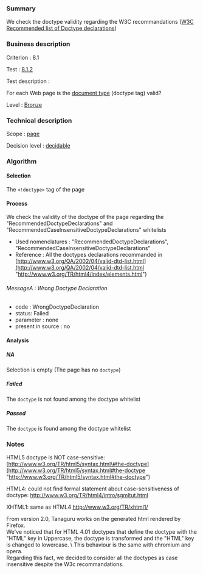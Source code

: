 ### Summary

We check the doctype validity regarding the W3C recommandations ([W3C Recommended list of Doctype declarations](http://www.w3.org/QA/2002/04/valid-dtd-list.html))

### Business description

Criterion : 8.1

Test : [8.1.2](http://www.accessiweb.org/index.php/accessiweb-22-english-version.html#test-8-1-2)

Test description :

For each Web page is the [document type](http://www.accessiweb.org/index.php/glossary-76.html#mDTD) (doctype tag) valid?

Level : [Bronze](/en/category/rules-design/accessiweb-11/level/bronze)

### Technical description

Scope : [page](/en/category/rules-design/accessiweb-11/scope/page)

Decision level :
[decidable](/en/category/rules-design/accessiweb-11/decision-level/decidable)

### Algorithm

#### Selection

The `<!doctype>` tag of the page

#### Process

We check the validity of the doctype of the page regarding the "RecommendedDoctypeDeclarations" and "RecommendedCaseInsensitiveDoctypeDeclarations" whitelists 

-   Used nomenclatures : "RecommendedDoctypeDeclarations", "RecommendedCaseInsensitiveDoctypeDeclarations"
-   Reference : All the doctypes declarations recommanded in [http://www.w3.org/QA/2002/04/valid-dtd-list.html](http://www.w3.org/QA/2002/04/valid-dtd-list.html "http://www.w3.org/TR/html4/index/elements.html")

###### MessageA : Wrong Doctype Declaration

-   code : WrongDoctypeDeclaration
-   status: Failed
-   parameter : none
-   present in source : no

#### Analysis

##### NA

Selection is empty (The page has no `doctype`)

##### Failed

The `doctype` is not found among the doctype whitelist

##### Passed

The `doctype` is found among the doctype whitelist

### Notes

HTML5 doctype is NOT case-sensitive: [http://www.w3.org/TR/html5/syntax.html\#the-doctype](http://www.w3.org/TR/html5/syntax.html#the-doctype "http://www.w3.org/TR/html5/syntax.html#the-doctype")

HTML4: could not find formal statement about case-sensitiveness of doctype: http://www.w3.org/TR/html4/intro/sgmltut.html

XHTML1: same as HTML4 http://www.w3.org/TR/xhtml1/ 

From version 2.0, Tanaguru works on the generated html rendered by Firefox. \
We've noticed that for HTML 4.01 doctypes that define the doctype with the "HTML" key in Uppercase, the doctype is transformed and the "HTML" key is changed to lowercase. \ 
This behaviour is the same with chromium and opera. \
Regarding this fact, we decided to consider all the doctypes as case insensitive despite the W3c recommandations.
